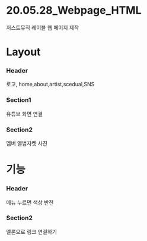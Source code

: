 # 20.05.28_Webpage_HTML
저스트뮤직 레이블 웹 페이지 제작

# Layout
### Header 
로고, home,about,artist,scedual,SNS
### Section1
유튜브 화면 연결
### Section2
멤버 앨범자켓 사진

# 기능
### Header
메뉴 누르면 색상 반전
### Section2
멜론으로 링크 연결하기

